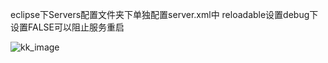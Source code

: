 <Context docBase="tqcs-service" path="/tqcs-service" reloadable="false" source="org.eclipse.jst.jee.server:tqcs-service"/></Host>
eclipse下Servers配置文件夹下单独配置server.xml中 reloadable设置debug下设置FALSE可以阻止服务重启 

![kk_image](https://user-images.githubusercontent.com/49516229/147311130-cc80c25e-54a4-4748-9680-c015ca4da2cf.png)
